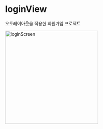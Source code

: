 # loginView
오토레이아웃을 적용한 회원가입 프로젝트

<img src="https://github.com/loinsir/loginView/blob/main/Simulator%20Screen%20Recording%20-%20iPhone%2012%20.gif?raw=true" alt="loginScreen" width=300/>
